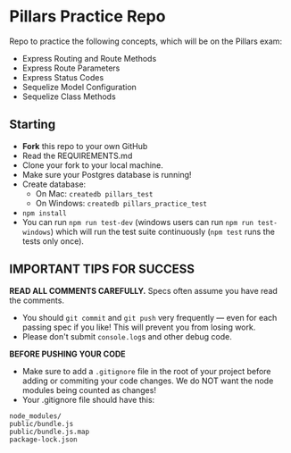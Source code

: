 # Pillars Practice Repo

Repo to practice the following concepts, which will be on the Pillars exam:
- Express Routing and Route Methods
- Express Route Parameters
- Express Status Codes
- Sequelize Model Configuration
- Sequelize Class Methods

## Starting

- **Fork** this repo to your own GitHub
- Read the REQUIREMENTS.md
- Clone your fork to your local machine.
- Make sure your Postgres database is running!
- Create database:
  - On Mac: `createdb pillars_test`
  - On Windows: `createdb pillars_practice_test`
- `npm install`
- You can run `npm run test-dev` (windows users can run `npm run test-windows`) which will run the test suite continuously (`npm test` runs the tests only once).

## IMPORTANT TIPS FOR SUCCESS

**READ ALL COMMENTS CAREFULLY.** Specs often assume you have read the comments.
- You should `git commit` and `git push` very frequently — even for each passing spec if you like! This will prevent you from losing work.
- Please don't submit `console.log`s and other debug code.

**BEFORE PUSHING YOUR CODE** 
- Make sure to add a `.gitignore` file in the root of your project before adding or commiting your code changes. We do NOT want the node modules being counted as changes!
- Your .gitignore file should have this:
```
node_modules/
public/bundle.js
public/bundle.js.map
package-lock.json
```
